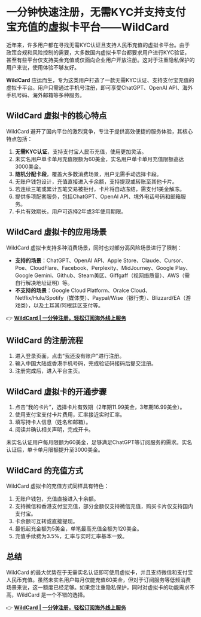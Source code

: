 # 一分钟快速注册，无需KYC并支持支付宝充值的虚拟卡平台——WildCard

近年来，许多用户都在寻找无需KYC认证且支持人民币充值的虚拟卡平台。由于政策合规和风险控制的需要，大多数国内虚拟卡平台都要求用户进行KYC验证，甚至有些平台仅支持美金充值或仅面向企业用户开放注册。这对于注重隐私保护的用户来说，使用体验不够友好。

**WildCard** 应运而生，专为这类用户打造了一款无需KYC认证、支持支付宝充值的虚拟卡平台。用户只需通过手机号注册，即可享受ChatGPT、OpenAI API、海外手机号码、海外邮箱等多种服务。

## WildCard 虚拟卡的核心特点

WildCard 避开了国内平台的激烈竞争，专注于提供高效便捷的服务体验，其核心特点包括：

1. **无需KYC认证**，支持支付宝人民币充值，使用更加灵活。
2. 未实名用户单卡单月充值限额为60美金，实名用户单卡单月充值限额高达3000美金。
3. **随机分配卡段**，覆盖大多数消费场景，用户无需手动选择卡段。
4. 无账户钱包设计，充值直接进入卡余额，支持提现或转账至其他卡片。
5. 若连续三笔或累计五笔交易被拒付，卡片将自动冻结，需支付1美金解冻。
6. 提供多项配套服务，包括ChatGPT、OpenAI API、境外电话号码和邮箱服务。
7. 卡片有效期长，用户可选择2年或3年使用期限。

## WildCard 虚拟卡的应用场景

WildCard 虚拟卡支持多种消费场景，同时也对部分高风险场景进行了限制：

- **支持的场景**：ChatGPT、OpenAI API、Apple Store、Claude、Cursor、Poe、CloudFlare、Facebook、Perplexity、MidJourney、Google Play、Google Gemini、Github、Steam美区、Giffgaff（视网络质量）、AWS（需自行解决地址证明）等。
- **不支持的场景**：Google Cloud Platform、Oralce Cloud、Netflix/Hulu/Spotify（媒体类）、Paypal/Wise（银行类）、Blizzard/EA（游戏类），以及土耳其/阿根廷区支付等。

👉 **[WildCard | 一分钟注册，轻松订阅海外线上服务](https://bbtdd.com/WildCard)**

## WildCard 的注册流程

1. 进入登录页面，点击“我还没有账户”进行注册。
2. 输入中国大陆或香港手机号码，完成验证码接码后提交注册。
3. 注册完成后，进入平台主页。

## WildCard 虚拟卡的开通步骤

1. 点击“我的卡片”，选择卡片有效期（2年期11.99美金，3年期16.99美金）。
2. 使用支付宝支付卡片费用，汇率接近实时汇率。
3. 填写持卡人信息（姓名和邮箱）。
4. 阅读并确认相关声明，完成开卡。

未实名认证用户每月限额为60美金，足够满足ChatGPT等订阅服务的需求。实名认证后，单卡单月限额提升至3000美金。

## WildCard 的充值方式

WildCard 虚拟卡的充值方式同样具有特色：

1. 无账户钱包，充值直接进入卡余额。
2. 支持微信和香港支付宝充值，部分金额仅支持微信充值，购买卡片仅支持国内支付宝。
3. 卡余额可互转或直接提现。
4. 最低起充金额为5美金，单笔最高充值金额为120美金。
5. 充值手续费为3.5%，汇率与实时汇率基本一致。

## 总结

WildCard 的最大优势在于无需实名认证即可使用虚拟卡，并且支持微信和支付宝人民币充值。虽然未实名用户每月仅能充值60美金，但对于订阅服务等低频消费场景来说，这一额度已经足够。如果您注重隐私保护，同时对虚拟卡的功能需求不高，WildCard 是一个不错的选择。

👉 **[WildCard | 一分钟注册，轻松订阅海外线上服务](https://bbtdd.com/WildCard)**